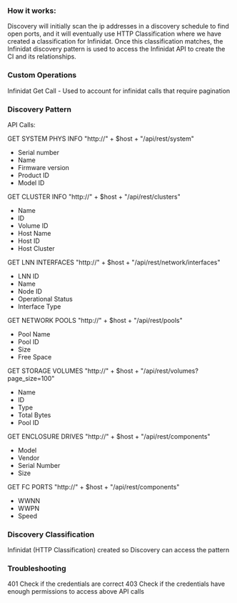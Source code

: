 <h3>How it works:</h3>
Discovery will initially scan the ip addresses in a discovery schedule to find open ports, and it will eventually use HTTP Classification where we have created a classification for Infinidat. Once this classification matches, the Infinidat discovery pattern is used to access the Infinidat API to create the CI and its relationships.

<h3>Custom Operations</h3>

Infinidat Get Call - Used to account for infinidat calls that require pagination

<h3>Discovery Pattern</h3>

API Calls:

GET SYSTEM PHYS INFO "http://" + $host + "/api/rest/system"
* Serial number
* Name 
* Firmware version
* Product ID
* Model ID

GET CLUSTER INFO "http://" + $host + "/api/rest/clusters"

* Name
* ID
* Volume ID
* Host Name
* Host ID
* Host Cluster
	
GET LNN INTERFACES "http://" + $host + "/api/rest/network/interfaces"

* LNN ID
* Name
* Node ID
* Operational Status
* Interface Type

GET NETWORK POOLS "http://" + $host + "/api/rest/pools"

* Pool Name
* Pool ID
* Size
* Free Space

GET STORAGE VOLUMES "http://" + $host + "/api/rest/volumes?page_size=100"

* Name
* ID
* Type
* Total Bytes
* Pool ID

GET ENCLOSURE DRIVES "http://" + $host + "/api/rest/components"

* Model
* Vendor
* Serial Number
* Size

GET FC PORTS "http://" + $host + "/api/rest/components"

* WWNN
* WWPN
* Speed


<h3>Discovery Classification</h3>
Infinidat (HTTP Classification) created so Discovery can access the pattern

<h3>Troubleshooting</h3>
	401 Check if the credentials are correct
	403 Check if the credentials have enough permissions to access above API calls
	

